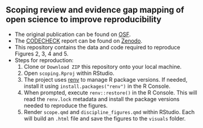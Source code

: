 ## Scoping review and evidence gap mapping of open science to improve reproducibility

- The original publication can be found on [OSF](https://osf.io/preprints/metaarxiv/a8rmu). 
- The [CODECHECK](https://codecheck.org.uk/) report can be found on [Zenodo](https://zenodo.org/records/13364677).
- This repository contains the data and code required to reproduce Figures 2, 3, 4 and 5.
- Steps for reproduction:
  1. Clone or `Download ZIP` this repository onto your local machine.
  2. Open `scoping.Rproj` within RStudio.
  3. The project uses [renv](https://rstudio.github.io/renv/articles/renv.html) to manage R package versions. If needed, install it using `install.packages("renv")` in the R Console.
  4. When prompted, execute `renv::restore()` in the R Console. This will read the `renv.lock` metadata and install the package versions needed to reproduce the figures.
  5. Render `scope.qmd` and `discipline_figures.qmd` within RStudio. Each will build an `.html` file and save the figures to the `visuals` folder.


